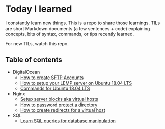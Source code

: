 # Today I learned

I constantly learn new things. This is a repo to share those learnings. TILs are short Markdown documents (a few sentences + code) explaining concepts, bits of syntax, commands, or tips recently learned.

For new TILs, watch this repo.

## Table of contents

* DigitalOcean
    - [How to create SFTP Accounts](DigitalOcean/account-creation.md)
    - [How to setup your LEMP server on Ubuntu 18.04 LTS](DigitalOcean/setup-lemp.md)
    - [Commands for Ubuntu 18.04 LTS](DigitalOcean/commands.md)
* Nginx
    - [Setup server blocks aka virtual hosts](Nginx/server-blocks.md)
    - [How to password protect a directory](Nginx/password-protect-directory.md)
    - [How to create redirects for a virtual host](Nginx/redirects.md)
* SQL
    - [Learn SQL queries for database manipulation](SQL/queries.md)
